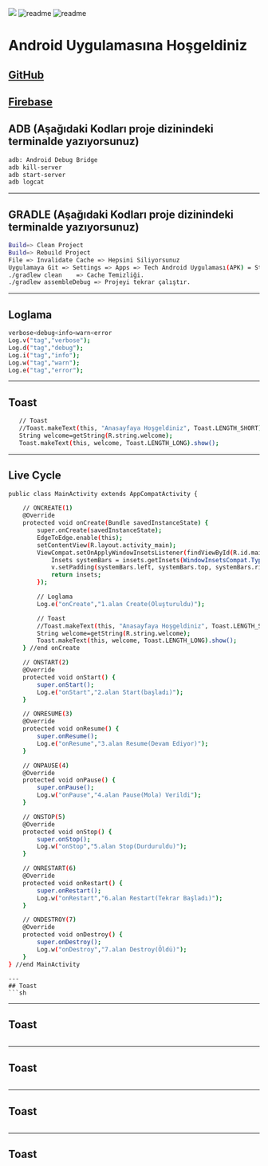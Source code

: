 ![](https://komarev.com/ghpvc/?username=hamitmizrak)
![readme](./pictures/ana1.png)
![readme](./pictures/ana2.png)

# Android Uygulamasına Hoşgeldiniz
[GitHub](https://github.com/hamitmizrak/Offline_Android_TodoList.git)
---



[Firebase](https://console.firebase.google.com/project/todolist-44/overview)
---

## ADB  (Aşağıdaki Kodları proje dizinindeki terminalde yazıyorsunuz)
```sh 
adb: Android Debug Bridge
adb kill-server
adb start-server
adb logcat
```
---


## GRADLE (Aşağıdaki Kodları proje dizinindeki terminalde yazıyorsunuz)
```sh 
Build=> Clean Project
Build=> Rebuild Project
File => Invalidate Cache => Hepsini Siliyorsunuz
Uygulamaya Git => Settings => Apps => Tech Android Uygulaması(APK) = Storage&Cache => Clear storage veya clear cache
./gradlew clean    => Cache Temizliği.
./gradlew assembleDebug => Projeyi tekrar çalıştır.
```
---


## Loglama
```sh
verbose<debug<info<warn<error
Log.v("tag","verbose");
Log.d("tag","debug");
Log.i("tag","info");
Log.w("tag","warn");
Log.e("tag","error");
```
---
## Toast
```sh 
   // Toast
   //Toast.makeText(this, "Anasayfaya Hoşgeldiniz", Toast.LENGTH_SHORT).show();
   String welcome=getString(R.string.welcome);
   Toast.makeText(this, welcome, Toast.LENGTH_LONG).show();
```

---
## Live Cycle
```sh 
public class MainActivity extends AppCompatActivity {

    // ONCREATE(1)
    @Override
    protected void onCreate(Bundle savedInstanceState) {
        super.onCreate(savedInstanceState);
        EdgeToEdge.enable(this);
        setContentView(R.layout.activity_main);
        ViewCompat.setOnApplyWindowInsetsListener(findViewById(R.id.main), (v, insets) -> {
            Insets systemBars = insets.getInsets(WindowInsetsCompat.Type.systemBars());
            v.setPadding(systemBars.left, systemBars.top, systemBars.right, systemBars.bottom);
            return insets;
        });

        // Loglama
        Log.e("onCreate","1.alan Create(Oluşturuldu)");

        // Toast
        //Toast.makeText(this, "Anasayfaya Hoşgeldiniz", Toast.LENGTH_SHORT).show();
        String welcome=getString(R.string.welcome);
        Toast.makeText(this, welcome, Toast.LENGTH_LONG).show();
    } //end onCreate

    // ONSTART(2)
    @Override
    protected void onStart() {
        super.onStart();
        Log.e("onStart","2.alan Start(başladı)");
    }

    // ONRESUME(3)
    @Override
    protected void onResume() {
        super.onResume();
        Log.e("onResume","3.alan Resume(Devam Ediyor)");
    }

    // ONPAUSE(4)
    @Override
    protected void onPause() {
        super.onPause();
        Log.w("onPause","4.alan Pause(Mola) Verildi");
    }

    // ONSTOP(5)
    @Override
    protected void onStop() {
        super.onStop();
        Log.w("onStop","5.alan Stop(Durduruldu)");
    }

    // ONRESTART(6)
    @Override
    protected void onRestart() {
        super.onRestart();
        Log.w("onRestart","6.alan Restart(Tekrar Başladı)");
    }

    // ONDESTROY(7)
    @Override
    protected void onDestroy() {
        super.onDestroy();
        Log.w("onDestroy","7.alan Destroy(Öldü)");
    }
} //end MainActivity
```


```
---
## Toast
```sh 

```
---
## Toast
```sh 

```
---
## Toast
```sh 

```

---
## Toast
```sh 

```
---
## Toast
```sh 

```